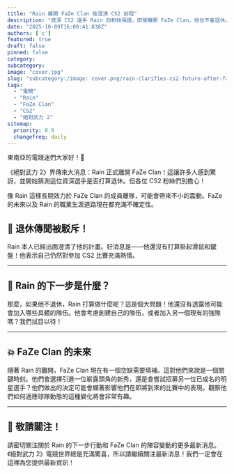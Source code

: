 ```yaml
---
title: "Rain 離開 FaZe Clan 後澄清 CS2 前程"
description: "資深 CS2 選手 Rain 向粉絲保證，即使離開 FaZe Clan，他也不會退休。"
date: "2025-10-09T16:00:41.838Z"
authors: ['c']
featured: true
draft: false
pinned: false
category:
subcategory:
image: "cover.jpg"
slug: "subcategory:/image: cover.png/rain-clarifies-cs2-future-after-faze-clan-exit"
tags:
  - "電競"
  - "Rain"
  - "FaZe Clan"
  - "CS2"
  - "絕對武力 2"
sitemap:
  priority: 0.9
  changefreq: daily
---
```


東南亞的電競迷們大家好！🤩

《絕對武力 2》界傳來大消息：Rain 正式離開 FaZe Clan！這讓許多人感到驚訝，並開始猜測這位資深選手是否打算退休。但各位 CS2 粉絲們別擔心！

像 Rain 這樣長期效力於 FaZe Clan 的成員離隊，可能會帶來不小的震動。FaZe 的未來以及 Rain 的職業生涯道路現在都充滿不確定性。

## 🤔 退休傳聞被駁斥！

Rain 本人已經出面澄清了他的計畫。好消息是——他還沒有打算掛起滑鼠和鍵盤！他表示自己仍然對參加 CS2 比賽充滿熱情。

---

## 💪 Rain 的下一步是什麼？

那麼，如果他不退休，Rain 打算做什麼呢？這是個大問題！他還沒有透露他可能會加入哪些具體的隊伍。他會考慮創建自己的隊伍，或者加入另一個現有的強隊嗎？我們拭目以待！

---

## 💥 FaZe Clan 的未來

隨著 Rain 的離開，FaZe Clan 現在有一個空缺需要填補。這對他們來說是一個關鍵時刻。他們會選擇引進一位嶄露頭角的新秀，還是會嘗試招募另一位已成名的明星選手？他們做出的決定可能會顯著影響他們在即將到來的比賽中的表現。觀察他們如何適應球隊動態的這種變化將會非常有趣。

---

## 📢 敬請關注！

請密切關注關於 Rain 的下一步行動和 FaZe Clan 的陣容變動的更多最新消息。《絕對武力 2》電競世界總是充滿驚喜，所以請繼續關注最新消息！我們一定會在這裡為您提供最新資訊！